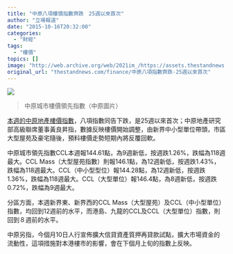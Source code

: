 ```yaml
---
title: "中原八項樓價指數齊跌　25週以來首次"
author: "立場報道"
date: "2015-10-16T20:32:00"
categories:
  - "財經"
tags:
  - "樓價"
topics: []
image: "http://web.archive.org/web/2021im_/https://assets.thestandnews.com/media/photos/com_FrSiT.PNG"
original_url: "thestandnews.com/finance/中原八項指數齊跌-25週以來首次"
---
```

![](http://web.archive.org/web/2021im_/https://assets.thestandnews.com/media/photos/com_FrSiT.PNG)
> 中原城市樓價領先指數（中原圖片）

[本週的中原地產樓價指數](http://web.archive.org/web/20211229061958/http://www1.centadata.com/cci/cci.htm)，八項指數同告下跌，是25週以來首次；中原地產研究部高級聯席董事黃良昇指，數據反映樓價開始調整，由新界中小型單位帶頭，市區大型屋苑及豪宅隨後，預料樓價走勢短期內將反覆回軟。

中原城市領先指數CCL本週報144.61點，為9週新低，按週跌1.26%，跌幅為118週最大。CCL Mass（大型屋苑指數）則報146.1點，為12週新低，按週跌1.43%，跌幅為118週最大。CCL（中小型型位）報144.28點，為12週新低，按週跌1.36%，跌幅為118週最大。CCL（大型單位）報146.4點，為8週新低，按週跌0.72%，跌幅為9週最大。

分區方面，本週新界東、新界西的CCL Mass（大型屋苑）及CCL（中小型單位）指數，均回到12週前的水平，而港島、九龍的CCL及CCL（大型單位）指數，則回到８週前的水平。

中原另指，今個月10日人行宣佈擴大信貸資產質押再貸款試點，擴大市場資金的流動性，這項措施對本港樓市的影響，會在下個月上旬的指數上反映。